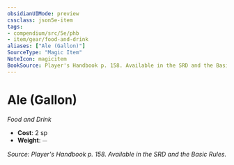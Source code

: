 ```yaml
---
obsidianUIMode: preview
cssclass: json5e-item
tags:
- compendium/src/5e/phb
- item/gear/food-and-drink
aliases: ["Ale (Gallon)"]
SourceType: "Magic Item"
NoteIcon: magicitem
BookSource: Player's Handbook p. 158. Available in the SRD and the Basic Rules.
---
```

# Ale (Gallon)
*Food and Drink*  

- **Cost**: 2 sp
- **Weight**: ⏤

*Source: Player's Handbook p. 158. Available in the SRD and the Basic Rules.*